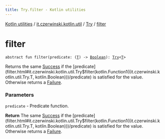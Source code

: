 ```yaml
---
title: Try.filter - Kotlin utilities
---
```


[Kotlin utilities](../../index.html) / [it.czerwinski.kotlin.util](../index.html) / [Try](index.html) / [filter](./filter.html)

# filter

`abstract fun filter(predicate: (`[`T`](index.html#T)`) -> `[`Boolean`](https://kotlinlang.org/api/latest/jvm/stdlib/kotlin/-boolean/index.html)`): `[`Try`](index.html)`<`[`T`](index.html#T)`>`

Returns the same [Success](../-success/index.html) if the [predicate](filter.html#it.czerwinski.kotlin.util.Try$filter(kotlin.Function1((it.czerwinski.kotlin.util.Try.T, kotlin.Boolean)))/predicate) is satisfied for the value. Otherwise returns a [Failure](../-failure/index.html).

### Parameters

`predicate` - Predicate function.

**Return**
The same [Success](../-success/index.html) if the [predicate](filter.html#it.czerwinski.kotlin.util.Try$filter(kotlin.Function1((it.czerwinski.kotlin.util.Try.T, kotlin.Boolean)))/predicate) is satisfied for the value. Otherwise returns a [Failure](../-failure/index.html).

